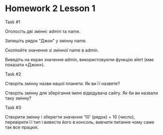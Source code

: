 # Homework 2 Lesson 1

Task #1

Оголосіть дві змінні: admin та name.

Запишіть рядок "Джон" у змінну name.

Скопіюйте значення зі змінної name в admin.

Виведіть на екран значення admin, використовуючи функцію alert (має показати «Джон»).

Task #2

Створіть змінну назви нашої планети. Як ви її назвете?

Створіть змінну для зберігання імені відвідувача сайту. Як би ви назвали таку змінну?



Task #3

Створити змінну і зберегти значення '10' (рядок) + 10 (число), перевірити її тип і вивести його в консоль, вивчити питання чому саме так все працює.